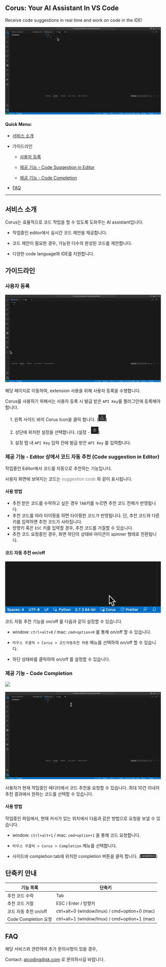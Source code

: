 ## Corus: Your AI Assistant In VS Code

Receive code suggestions in real time and work on code in the IDE!

![](./manual/images/completionEditor.gif)

#### Quick Menu:

- [서비스 소개](#서비스-소개)

- 가이드라인
  
  - [사용자 등록](#사용자-등록)
  
  - [제공 기능 - Code Suggestion in Editor](#제공-기능---editor-상에서-코드-자동-추천-code-suggestion-in-editor)
  
  - [제공 기능 - Code Completion](#제공-기능---code-completion)


- [FAQ](#faq)


---

## 서비스 소개


Corus는 효율적으로 코드 작업을 할 수 있도록 도와주는 AI assistant입니다. 

- 작업중인 editor에서 실시간 코드 제안을 제공합니다.

- 코드 제안이 필요한 경우, 가능한 다수의 완성된 코드를 제안합니다.

- 다양한 code language와 IDE를 지원합니다.



## 가이드라인

### 사용자 등록

![](manual/images/apikey.gif)

해당 페이지로 이동하여, extension 사용을 위해 사용자 등록을 수행합니다. 

Corus를 사용하기 위해서는 사용자 등록 시 발급 받은 `API Key`를 플러그인에 등록해야 합니다.

    1. 왼쪽 사이드 바의 Corus Icon을 클릭 합니다. (<img src="./manual/images/sidebarLogo.png" alt="" width="24">)

    2. 상단에 위치한 설정을 선택합니다. (설정 - <img src="./manual/images/gearIcon.png" alt="" width="24">)

    3. 설정 탭 내 `API Key` 입력 칸에 발급 받은 `API Key` 를 입력합니다. 




### 제공 기능 - Editor 상에서 코드 자동 추천 (Code suggestion in Editor)

작업중인 Editor에서 코드를 자동으로 추천하는 기능입니다. 

사용자 화면에 보여지는 코드는 <span style="color: gray">*suggestion code*</span> 와 같이 표시됩니다.

#### 사용 방법

* 추천 받은 코드를 수락하고 싶은 경우 `TAB`키를 누르면 추천 코드 전체가 반영됩니다. 
* 추천 코드를 따라 타이핑을 하면 타이핑한 코드가 반영됩니다. 단, 추천 코드와 다른 키를 입력하면 추천 코드가 사라집니다.
* 방향키 혹은 `ESC` 키를 입력할 경우, 추천 코드를 거절할 수 있습니다.
* 추천 코드 요청중인 경우, 화면 하단의 상태바 아이콘이 spinner 형태로 전환됩니다. 

#### 코드 자동 추천 on/off

![](manual/images/statusbar.gif)

코드 자동 추천 기능을 on/off 를 다음과 같이 설정할 수 있습니다. 

- window: `ctrl+alt+0` / mac: `cmd+option+0` 를 통해 on/off 할 수 있습니다.

- `마우스 우클릭 > Corus > 코드자동추천 허용` 메뉴를 선택하여 on/off 할 수 있습니다.

- 하단 상태바를 클릭하여 on/off 를 설정할 수 있습니다.



### 제공 기능 - Code Completion

![](manual/images/sidebarCompletion.gif)

![](manual/images/menuCompletion.gif)

사용자가 현재 작업중인 에디터에서 코드 추천을 요청할 수 있습니다.  최대 10건 이내의 추천 결과에서 원하는 코드를 선택할 수 있습니다. 

#### 사용 방법

작업중인 파일에서, 현재 커서가 있는 위치에서 다음과 같은 방법으로 요청을 보낼 수 있습니다.

- window: `ctrl+alt+1`  / mac: `cmd+option+1` 을 통해 코드 요청합니다.

-  `마우스 우클릭 > Corus > Completion` 메뉴를 선택합니다.

- 사이드바 completion tab에 위치한 completion 버튼을 클릭 합니다. 
 (<img src="./manual/images/completionButton.png" alt="" width="50">)



## 단축키 안내

| **기능 목록**          | **단축키**                                        |
| ------------------ | ---------------------------------------------- |
| 추천 코드 수락           | Tab                                            |
| 추천 코드 거절           | ESC / Enter / 방향키                              |
| 코드 자동 추천 on/off    | ctrl+alt+0 (window/linux) / cmd+option+0 (mac) |
| Code Completion 요청 | ctrl+alt+1 (window/linux) / cmd+option+1 (mac) |



## FAQ

해당 서비스와 관련하여 추가 문의사항이 있을 경우,

Contact: [aicoding@sk.com](mailto:aicoding@sk.com) 로 문의하시길 바랍니다.
